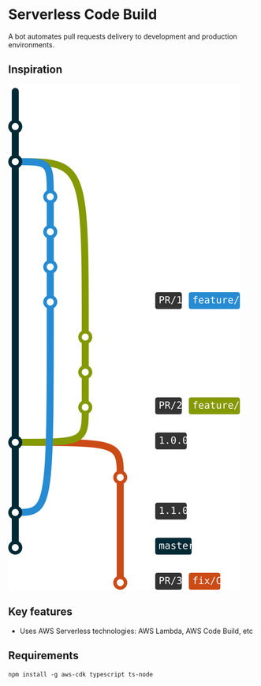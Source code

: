 # Serverless Code Build

A bot automates pull requests delivery to development and production environments.


## Inspiration

![Git Workflow](./workflow.svg)

## Key features

* Uses AWS Serverless technologies: AWS Lambda, AWS Code Build, etc


## Requirements

```
npm install -g aws-cdk typescript ts-node
```
